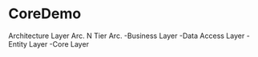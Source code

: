 # CoreDemo

Architecture
  Layer Arc.
    N Tier Arc.
      -Business Layer
      -Data Access Layer
      -Entity Layer
      -Core Layer
